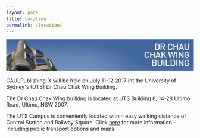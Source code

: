 ```yaml
---
layout: page
title: Location
permalink: /location/
---
```

![alt text](https://raw.githubusercontent.com/librarydatacarpentry/librarydatacarpentry.github.io/f505d0d5f16699fa56fc2c0d55674601086730ac/location/images/dccw-banner-03.jpg)

CAULPublishing-X will be held on July 11-12 2017 int the University of Sydney's (UTS) Dr Chau Chak Wing Building.

The Dr Chau Chak Wing builidng is located at UTS Building 8, 14-28 Ultimo Road, Ultimo, NSW 2007. 

The UTS Campus is conveniently located within easy walking distance of Central Station and Railway Square. Click [here](http://maps.uts.edu.au/directions.cfm) for more information – including public transport options and maps.
